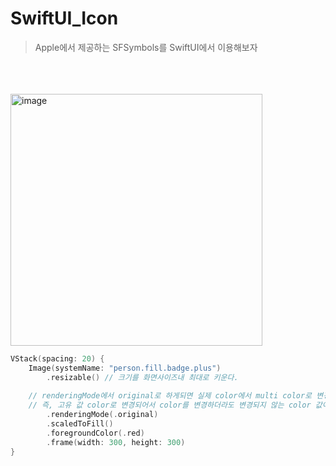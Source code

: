 #  SwiftUI_Icon

> Apple에서 제공하는 SFSymbols를 SwiftUI에서 이용해보자
<br>
<br>
<br>

<img width="403" alt="image" src="https://user-images.githubusercontent.com/63503972/228495115-ed6fcc0f-e8d1-4681-8682-015b9d063e3a.png">

```swift
VStack(spacing: 20) {
    Image(systemName: "person.fill.badge.plus")
        .resizable() // 크기를 화면사이즈내 최대로 키운다.
    
    // renderingMode에서 original로 하게되면 실제 color에서 multi color로 변경된다.
    // 즉, 고유 값 color로 변경되어서 color를 변경하더라도 변경되지 않는 color 값이 된다.
        .renderingMode(.original)
        .scaledToFill()
        .foregroundColor(.red)
        .frame(width: 300, height: 300)
}
```
